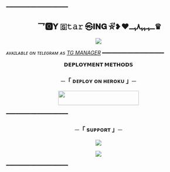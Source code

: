 ━━━━━━━━━━━━━━━━━━━━

<h2 align="center">
     乛🅾𝗬 🇸𝚝𝚊𝚛 ㉿𝐈𝐍𝐆 ⛦⃕‌❥❤ـــﮩـﮩﮩ٨ﮩـــ♛
</h2>

<p align="center">
  <img src="https://te.legra.ph/file/873909d9246603c5af63d.jpg">
</p>

_ᴀᴠᴀɪʟᴀʙʟᴇ ᴏɴ ᴛᴇʟᴇɢʀᴀᴍ ᴀs [TG MANAGER](https://t.me/RythmRobot)_
━━━━━━━━━━━━━━━━━━━━



<p align="center">
<b>𝗗𝗘𝗣𝗟𝗢𝗬𝗠𝗘𝗡𝗧 𝗠𝗘𝗧𝗛𝗢𝗗𝗦</b>
</p>

<h3 align="center">
    ─「 ᴅᴇᴩʟᴏʏ ᴏɴ ʜᴇʀᴏᴋᴜ 」─
</h3>

<p align="center"><a href="https://dashboard.heroku.com/new?template=https://github.com/Vikku1343/RythmManageBot"> <img src="https://img.shields.io/badge/Deploy%20On%20Heroku-black?style=for-the-badge&logo=heroku" width="220" height="38.45"/></a></p>

━━━━━━━━━━━━━━━━━━━━

<h3 align="center">
    ─「 sᴜᴩᴩᴏʀᴛ 」─
</h3>

<p align="center">
<a href="https://telegram.me/ishqsufiiyana"><img src="https://img.shields.io/badge/-Support%20Group-blue.svg?style=for-the-badge&logo=Telegram"></a>
</p>
<p align="center">
<a href="https://telegram.me/Rythm_support"Y_K_D_1><img src="https://img.shields.io/badge/-Support%20Channel-blue.svg?style=for-the-badge&logo=Telegram"></a>
</p>

━━━━━━━━━━━━━━━━━━━━
